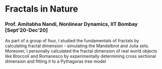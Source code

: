 # Fractals in Nature 
### Prof. Amitabha Nandi, Nonlinear Dynamics, IIT Bombay [Sept’20-Dec’20]
As part of a group of four, I studied the fundamentals of fractals by calculating fractal dimension - simulating the Mandelbrot and
Julia sets. Moreover, I personally calculated the fractal dimension of real world objects like Broccoli and Romanesco by experimentally
determining cross sectional dimension and fitting it to a Pythagoras tree model
